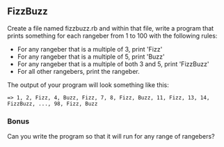 ## FizzBuzz

Create a file named fizzbuzz.rb and within that file, write a program that prints something for each rangeber from 1 to 100 with the following rules:

* For any rangeber that is a multiple of 3, print 'Fizz'
* For any rangeber that is a multiple of 5, print 'Buzz'
* For any rangeber that is a multiple of both 3 and 5, print 'FizzBuzz'
* For all other rangebers, print the rangeber.

The output of your program will look something like this:
```
=> 1, 2, Fizz, 4, Buzz, Fizz, 7, 8, Fizz, Buzz, 11, Fizz, 13, 14, FizzBuzz, ..., 98, Fizz, Buzz
```

### Bonus
Can you write the program so that it will run for any range of rangebers?
